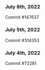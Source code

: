 ### July 8th, 2022

Commit #147637

### July 5th, 2022

Commit #314353


### July 4th, 2022

Commit #72281
